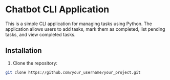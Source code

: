 # Chatbot CLI Application

This is a simple CLI application for managing tasks using Python. The application allows users to add tasks, mark them as completed, list pending tasks, and view completed tasks.

## Installation

1. Clone the repository:

```bash
git clone https://github.com/your_username/your_project.git

